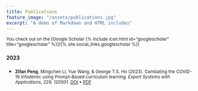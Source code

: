 ```yaml
---
title: Publications
feature_image: "/assets/publications.jpg"
excerpt: "A demo of Markdown and HTML includes"
---
```


<small>
You check out on the [Google Scholar {% include icon.html id="googlescholar" title="googlescholar" %}]({% site.social_links.googlescholar %})
</small>

#### 2023

- <small>**Zifan Peng**, Mingchen Li, Yue Wang, & George T.S. Ho (2023). Combating the COVID-19 infodemic using Prompt-Based curriculum learning. *Expert Systems with Applications, 229, 120501.* [DOI](https://doi.org/10.1016/j.eswa.2023.120501) • [PDF](https://pdf.sciencedirectassets.com/271506/1-s2.0-S0957417423X00141/1-s2.0-S0957417423010035/main.pdf?X-Amz-Security-Token=IQoJb3JpZ2luX2VjEGIaCXVzLWVhc3QtMSJIMEYCIQCYIHMJGpx4Gn4fsVCW0SrUhYcDsNKRyCJv4GDZ3bIM7wIhAPYd22qmNnAUnvruGyTOSPRD0RQ%2B14fXX9gwwSRAdhnkKrwFCOv%2F%2F%2F%2F%2F%2F%2F%2F%2F%2FwEQBRoMMDU5MDAzNTQ2ODY1IgzwMC54SCxVDCw0%2FGgqkAUfqKcxBPqFOBeqdGNEeRvHjP8%2FdzRx5rS8ACkabw9i%2BFyMc04jL4FyYFGRVJ%2FNQ%2B7ONhvewdRA8SVDkympuUt9AgQrUA%2BdbXRLSVekhh7uqDu8e5S5h8MJiFnN1EvIV9tPUJ%2FpjcbLOZc9u%2F6hiU7j0gpExDfXedTchlP9HuRXddi4rlysyTp%2Ff5qIElAAHeULscC03LNTVnmP3Y%2BzrotNqbkOatVnZkfVG9v9ogHEsz77N9dgWl37wEPWg9%2FndBsG4exr2h%2Bukil%2B3J7yIAtohGcBUSMAzzOq3xEFQqxuQHKvBKIli1i5Uf93KPaRicVPVPUBT3SCOm4hR%2BzdKziHtJRAxqobNTvTFlpklfDt%2FTlOImxIAq1vDtYxjqQWr2h%2FCZtRJ1AdSFMrudZPkoS9%2Bfq8jh9Ylm1bZ%2Fl5DngxrlHd7CoZQYeFSJLeZ0Po1P7d6IsNxa%2BBO9ZjRFcsTa0cQfCzZxQzmq7Xyv3%2BmrfJU3JXkxwFTsw%2B7vspXQwo7twjMlRx%2Bejeif8EImJum6GfePk%2BTcXFIRePEpqIjzPciFdTl%2BDTwj3W8%2BHe1bWwIFCQgWD0Sft9bXdRq4jHSnlKlq6bRBAjuJCKzBBlhbmNlIpScRw%2FETh%2BiRni6mkE6mTkHMj35DYEep%2BJjtOQfx8hS5jOn93drLbG45ioV4G4kk%2Fp83E06c8mzhGeVmNLfzpcA3xIwE9kGMO6739bSWjGQCPSewdD8VmZOYzRW0S8bA5aLAX5zLo6B8U0xapuqQhs1T9v3wUq17DOAzCBKvagAvzPQe8rnNHs4ix6e1vrjapD%2Fo6mXqI0IYfVF5wi00ZrlxanlLvw7jisqRN0XP1xnmyzChP2vKZ%2BQEFiZ1a81TCP8POlBjqwAV0hOayzzQOKvrYcfsh7pB387EKnjueABaZu3uclTDIVMecxEqc1yf3GkplvQXioKdfja%2FRWjb8ZaK%2By%2BfccdcuWZhH1dOrRC8sZrCTvXAfXSle59Yt4ZSQsSzD%2B9W1P4DuFFRsSMYeMpCio49JG2B0BGEFifGV4ndUgWjJl0ffp6n2VWM1WOraLt%2FXYozhL%2Bp2I63m0DIUv3j%2BwYtKFcIlX4iI9BMyVkcFCcU%2FvjgIT&X-Amz-Algorithm=AWS4-HMAC-SHA256&X-Amz-Date=20230723T103153Z&X-Amz-SignedHeaders=host&X-Amz-Expires=300&X-Amz-Credential=ASIAQ3PHCVTYVAISMWP4%2F20230723%2Fus-east-1%2Fs3%2Faws4_request&X-Amz-Signature=64d63540c87c5fc4dd7f76c11f9d6790ea4a4ec2879fa7c71b9ca29a6d54f555&hash=b7f14fb910b405cd7595a4357ccaaf2de0ee8cb63c46ff5f6c55aec3989d2a34&host=68042c943591013ac2b2430a89b270f6af2c76d8dfd086a07176afe7c76c2c61&pii=S0957417423010035&tid=spdf-d77c2791-4897-4255-a991-0fc76c844d9a&sid=3813387910436844ed3ab2050ec1a1df8e89gxrqa&type=client&tsoh=d3d3LnNjaWVuY2VkaXJlY3QuY29t&ua=0e095101075d55550055&rr=7eb341a02fa10955&cc=hk)
</small>


